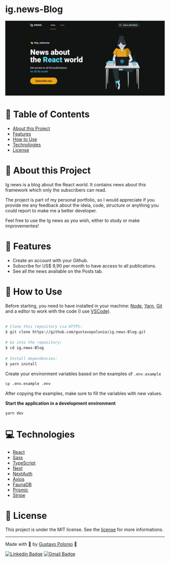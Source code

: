 # ig.news-Blog

<p align="center">
   <img src="https://github.com/gustavopolonio/ig.news-Blog/blob/main/.github/web.png" width="760"/>
</p>

# :pushpin: Table of Contents
* [About this Project](#book-about-this-project)
* [Features](#rocket-features)
* [How to Use](#construction_worker-how-to-use)
* [Technologies](#computer-technologies)
* [License](#closed_book-license)

# :book: About this Project

Ig news is a blog about the React world. It contains news about this framework which only the subscribers can read.

The project is part of my personal portfolio, so I would appreciate if you provide me any feedback about the ideia, code, structure or anything you could report 
to make me a better developer.

Feel free to use the Ig news as you wish, either to study or make improvementes!

# :rocket: Features
- Create an account with your Github.
- Subscribe for US$ 9,90 per month to have access to all publications.
- See all the news available on the Posts tab.

# :construction_worker: How to Use

Before starting, you need to have installed in your machine: [Node](https://nodejs.org/en/download/), [Yarn](https://yarnpkg.com/), [Git](https://git-scm.com/) 
and a editor to work with the code (I use [VSCode](https://code.visualstudio.com/)).

```bash

# Clone this repository via HTTPS:
$ git clone https://github.com/gustavopolonio/ig.news-Blog.git

# Go into the repository:
$ cd ig.news-Blog

# Install dependencies:
$ yarn install

```

Create your environment variables based on the examples of `.env.example`

```bash
cp .env.example .env
```

After copying the examples, make sure to fill the variables with new values.

**Start the application in a development environment**

```bash
yarn dev
```

# :computer: Technologies

* [React](https://pt-br.reactjs.org/)
* [Sass](https://sass-lang.com/)
* [TypeScript](https://www.typescriptlang.org/)
* [Next](https://nextjs.org/)
* [NextAuth](https://next-auth.js.org/)
* [Axios](https://axios-http.com/)
* [FaunaDB](https://fauna.com/)
* [Prismic](https://prismic.io/)
* [Stripe](https://stripe.com/br)

# :closed_book: License

This project is under the MIT license. See the [license](https://github.com/gustavopolonio/ig.news-Blog/blob/main/LICENSE) for more informations.

---

Made with :green_heart: by [Gustavo Polonio](https://github.com/gustavopolonio) 🚀

[![Linkedin Badge](https://img.shields.io/badge/-Gustavo-blue?style=flat-square&logo=Linkedin&logoColor=white&link=https://www.linkedin.com/in/gustavo-polonio-04b77a169/)](https://www.linkedin.com/in/gustavo-polonio-04b77a169/)
[![Gmail Badge](https://img.shields.io/badge/-gustavopolonio1@gmail.com-c14438?style=flat-square&logo=Gmail&logoColor=white&link=mailto:gustavopolonio1@gmail.com)](mailto:gustavopolonio1@gmail.com)

